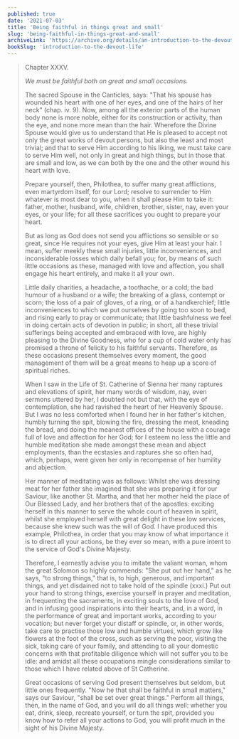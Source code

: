 ```yaml
---
published: true
date: '2021-07-03'
title: 'Being faithful in things great and small'
slug: 'being-faithful-in-things-great-and-small'
archiveLink: 'https://archive.org/details/an-introduction-to-the-devout-life/page/196?view=theater'
bookSlug: 'introduction-to-the-devout-life'
---
```


> Chapter XXXV.
>
> *We must be faithful both on great and small occasions.*
>
> The sacred Spouse in the Canticles, says: "That his spouse has wounded his heart with one of her eyes, and one of the hairs of her neck" (chap. iv. 9). Now, among all the exterior parts of the human body none is more noble, either for its construction or activity, than the eye, and none more mean than the hair. Wherefore the Divine Spouse would give us to understand that He is pleased to accept not only the great works of devout persons, but also the least and most trivial; and that to serve Him according to his liking, we must take care to serve Him well, not only in great and high things, but in those that are small and low, as we can both by the one and the other wound his heart with love.
>
> Prepare yourself, then, Philothea, to suffer many great afflictions, even martyrdom itself, for our Lord; resolve to surrender to Him whatever is most dear to you, when it shall please Him to take it: father, mother, husband, wife, children, brother, sister, nay, even your eyes, or your life; for all these sacrifices you ought to prepare your heart.
>
> But as long as God does not send you afflictions so sensible or so great, since He requires not your eyes, give Him at least your hair. I mean, suffer meekly these small injuries, little inconveniences, and inconsiderable losses which daily befall you; for, by means of such little occasions as these, managed with love and affection, you shall engage his heart entirely, and make it all your own.
>
> Little daily charities, a headache, a toothache, or a cold; the bad humour of a husband or a wife; the breaking of a glass, contempt or scorn; the loss of a pair of gloves, of a ring, or of a handkerchief; little inconveniences to which we put ourselves by going too soon to bed, and rising early to pray or communicate; that little bashfulness we feel in doing certain acts of devotion in public; in short, all these trivial sufferings being accepted and embraced with love, are highly pleasing to the Divine Goodness, who for a cup of cold water only has promised a throne of felicity to his faithful servants. Therefore, as these occasions present themselves every moment, the good management of them will be a great means to heap up a score of spiritual riches.
>
> When I saw in the Life of St. Catherine of Sienna her many raptures and elevations of spirit, her many words of wisdom, nay, even sermons uttered by her, I doubted not but that, with the eye of contemplation, she had ravished the heart of her Heavenly Spouse. But I was no less comforted when I found her in her father's kitchen, humbly turning the spit, blowing the fire, dressing the meat, kneading the bread, and doing the meanest offices of the house with a courage full of love and affection for her God; for I esteem no less the little and humble meditation she made amongst these mean and abject employments, than the ecstasies and raptures she so often had, which, perhaps, were given her only in recompense of her humility and abjection.
>
> Her manner of meditating was as follows: Whilst she was dressing meat for her father she imagined that she was preparing it for our Saviour, like another St. Martha, and that her mother held the place of Our Blessed Lady, and her brothers that of the apostles: exciting herself in this manner to serve the whole court of heaven in spirit, whilst she employed herself with great delight in these low services, because she knew such was the will of God. I have produced this example, Philothea, in order that you may know of what importance it is to direct all your actions, be they ever so mean, with a pure intent to the service of God's Divine Majesty.
>
> Therefore, I earnestly advise you to imitate the valiant woman, whom the great Solomon so highly commends: "She put out her hand," as he says, "to strong things," that is, to high, generous, and important things, and yet disdained not to take hold of the spindle (xxxi.) Put out your hand to strong things, exercise yourself in prayer and meditation, in frequenting the sacraments, in exciting souls to the love of God, and in infusing good inspirations into their hearts, and, in a word, in the performance of great and important works, according to your vocation; but never forget your distaff or spindle, or, in other words, take care to practise those low and humble virtues, which grow like flowers at the foot of the cross, such as serving the poor, visiting the sick, taking care of your family, and attending to all your domestic concerns with that profitable diligence which will not suffer you to be idle: and amidst all these occupations mingle considerations similar to those which I have related above of St Catherine.
>
> Great occasions of serving God present themselves but seldom, but little ones frequently. "Now he that shall be faithful in small matters," says our Saviour, "shall be set over great things." Perform all things, then, in the name of God, and you will do all things well: whether you eat, drink, sleep, recreate yourself, or turn the spit, provided you know how to refer all your actions to God, you will profit much in the sight of his Divine Majesty.